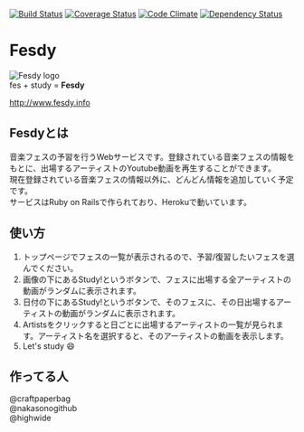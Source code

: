 [![Build Status](https://travis-ci.org/i-d-e-a-t/fesdy.svg?branch=logo)](https://travis-ci.org/i-d-e-a-t/fesdy)
[![Coverage Status](https://coveralls.io/repos/i-d-e-a-t/fesdy/badge.png)](https://coveralls.io/r/i-d-e-a-t/fesdy)
[![Code Climate](https://codeclimate.com/github/i-d-e-a-t/fesdy/badges/gpa.svg)](https://codeclimate.com/github/i-d-e-a-t/fesdy)
[![Dependency Status](https://gemnasium.com/i-d-e-a-t/fesdy.svg)](https://gemnasium.com/i-d-e-a-t/fesdy)

# Fesdy
![Fesdy logo](https://github.com/i-d-e-a-t/fesdy/app/assets/images/logo-mini.png)  
fes + study = **Fesdy**  

http://www.fesdy.info


## Fesdyとは
音楽フェスの予習を行うWebサービスです。登録されている音楽フェスの情報をもとに、出場するアーティストのYoutube動画を再生することができます。  
現在登録されている音楽フェスの情報以外に、どんどん情報を追加していく予定です。  
サービスはRuby on Railsで作られており、Herokuで動いています。

## 使い方
1. トップページでフェスの一覧が表示されるので、予習/復習したいフェスを選んでください。
1. 画像の下にあるStudy!というボタンで、フェスに出場する全アーティストの動画がランダムに表示されます。
1. 日付の下にあるStudy!というボタンで、そのフェスに、その日出場するアーティストの動画がランダムに表示されます。
1. Artistsをクリックすると日ごとに出場するアーティストの一覧が見られます。アーティスト名を選択すると、そのアーティストの動画を表示します。
1. Let's study :smile:

## 作ってる人
@craftpaperbag  
@nakasonogithub  
@highwide
